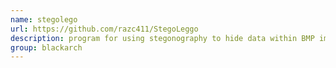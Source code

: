 ```yaml
---
name: stegolego
url: https://github.com/razc411/StegoLeggo
description: program for using stegonography to hide data within BMP images. URL : https://github.com/razc411/StegoLeggo Groups : blackarch blackarch-stego
group: blackarch
---
```

